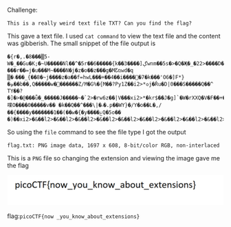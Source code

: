Challenge:
```
This is a really weird text file TXT? Can you find the flag?
```

This gave a text file. I used ```cat command``` to view the text file and the content was gibberish. The small snippet of the file output is
```   
�{r�,.�8���▒5-W�_��Gu�K;�~U�����Nl��^�5r��6�����{k��3����]ڳwnm��5s�>�Q�Җ�_�22>����D�|���r��=j�u���M~����N�j�z�o��z���g�MƸռwd�q
▒�܈���_{��8�~j����z�a��f=hwL���+��4��i�����7�k���'O6�]F*}�ܤ��b��,Q�����w�������Z/M�G%�{M��?Py1Z��i2>*ߋj�Řu�D|0���S�����Q��^
TY��?�]�>�@���ǖ�_�����J�����~�`2>�rw6z��|V���xi2>*�kr$��J�g]`�W�rXXQ�V�F��+��Q��^�B,XLC����<㗼O����0�����v�� �k��Q��^���\|�˶�.p��WY}�/Y�o��L�,/��{����y�������1��(��w�{�y����ۼQ�5o��
�)��xi2>�&��l2>�&��l2>�&��l2>�&��l2>�&��l2>�&��l2>�&��l2>�&��l2>�&��l2>�&��l2>�&��l2>�&��l2>�&��l2>�&��l2>�&��l2>�&��l2>�&��l2>�&��l2>�&��l2>�&��l2>�&��l2>�&��l2>�&��l2>�&��l2>�&��l2>�&��l2>�&��l2>�&��l2>�&��l2>�&��l2>�&��l2>�&��l2>�&��l2>�&��l2>�&��l2>�&��l2>�&��l2>�&��l2>�&��l2>�&��l2>�&��l2>�&��l2>�&��l2>�&��l2>�&��l2>�&��l2>�&��l2>�&��l2>�&��l2>�&��l2>�&��l2>�&��l2>�&��l2>�&��l2>�&��l2>�&��l2>�&��l2>�&��l2>�&��l2>�&��l2>�&��l2>�&��l2>�&��l2>�&��l2>�&��l2>�&��l2>�&��l2>�&��l2>�&��l2>�&��l2>�&��l2>�&��l2>�&��l2>�&��l2>�&��l2>�&��l2>�&��l2>�&��l2>�&��l2>�&��l2>�&��l2>�&��l2>�&��l2>�&��l2>�&��l2>�&��l2>�&��l2>�&��l2>�&��l2>�&��l2>�&��l2>�&��l2>�&��l2>�&��l2>�&��l2>�&��l2>�&��l2>�&��l2>�&��l2>�&��l2>�&��l2>�&��l2>�&��l2>�&��l2>�&��l2>�&��l2>�&��l2>�&��l2>�&��l2>�&��l2>�&��l2>�&��l2>�&��l2>�&��l2>�&��l2>�&��l2>�&��l2>�&��l2>�&��l2>�&��l2>�&��l2>�&��l2>�&��l2>�&��l2>�&��l2>�&��l2>�&��l2>�&��l2>�&��l2>�&��l2>�&��l2>�&��l2>�&��l2>�&��l2>�&��l2>�&��l2>�&��l2>�&��l2>�&��l2>�&��l2>�&��l2>�&��l2>�&��l2>�&��l2>�&��l2>�&��l2>�&��l2>�&��l2>�&��l2>�&��l2>�&��l2>�&��l2>�&��l2>�&��l2>�&��l2>�&��l2>�&��l2>�&��l2>�&��l2>�&��l2>�&��l2>�&��l2>�&��l2>�&��l2>�&��l2>�&��l2>�&��l2>�&��l2>�&��l2>�&��l2>�&��l2>�&��l2>�&��l2>�&��l2>�&��l2>�&��l2>�&��l2>�&��l2>�&��l2>�&��l2>�&��l2>�&��l2>�&��l2>�&��l2>�&��l2>�&��l2>�&��l2>�&��l2>�&��l2>�&��l2>�&��l2>�&��l2>�&��l2>�&��l2>�&��l2>�&��l2>�&��l2>�&��l2>�&��l2>�&��l2>�&��l2>�&��l2>�&��l2>�&��l2>�&��l2>�&��l2>�&��l2>�&��l2>�&��l2>�&��l2>�&��l2>�&��l2>�&��l2>�&��l2>�&��l2>�&��l2>�&��l2>�&��l2>�&��l2>�&��l2>�&��l2>�&��l2>�&��l2>�&��l2>�&��l2>�&��l2>�&��l2>�&��l2>�&��l2>�&��l2>�&��l2>�&��l2>�&��l2>�&��l2>�&��l2>�&��l2>�&��l2>�&��l2>�&��l2>�&��l2>�&��l2>�&��l2>�&��l2>�&��l2>�&��l2>�&��l2>�&��l2>�&��l2>�&��l2>�&��l2>�&��l2>�&��l2>H����?
```

So using the ```file``` command to see the file type I got the output
```
flag.txt: PNG image data, 1697 x 608, 8-bit/color RGB, non-interlaced
```

This is a ```PNG``` file so changing the extension and viewing the image gave me the flag

<img src="1.PNG" />

flag:```picoCTF{now _you_know_about_extensions}```
